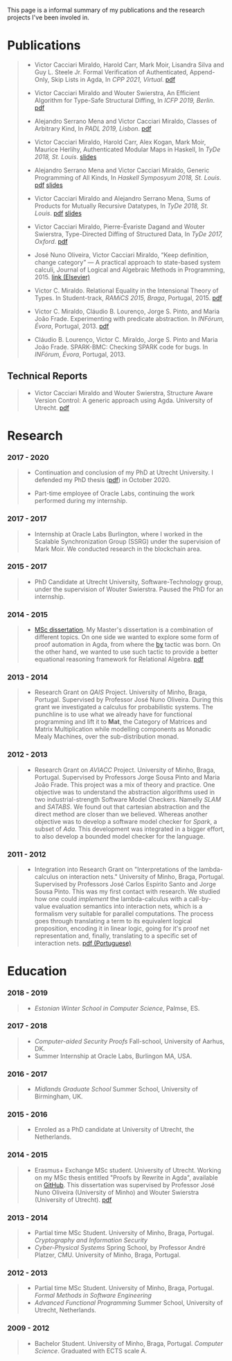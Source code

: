 
This page is a informal summary of my publications and the research projects I've been
involed in.

# Publications

> - Victor Cacciari Miraldo, Harold Carr, Mark Moir, Lisandra Silva and Guy L. Steele Jr.
>   Formal Verification of Authenticated, Append-Only, Skip Lists in Agda, In *CPP 2021, Virtual*. [pdf](data/cpp2021.pdf)
>
> - Victor Cacciari Miraldo and Wouter Swierstra,
>   An Efficient Algorithm for Type-Safe Structural Diffing, In *ICFP 2019, Berlin*. [pdf](data/icfp2019.pdf)
>
> - Alejandro Serrano Mena and Victor Cacciari Miraldo,
>   Classes of Arbitrary Kind, In *PADL 2019, Lisbon*. [pdf](data/padl2019.pdf)
>
> - Victor Cacciari Miraldo, Harold Carr, Alex Kogan, Mark Moir, Maurice Herlihy,
>   Authenticated Modular Maps in Haskell, In *TyDe 2018, St. Louis*. [slides](data/tyde2018_hamm_slides.pdf)
>
> - Alejandro Serrano Mena and Victor Cacciari Miraldo,
>   Generic Programming of All Kinds, In *Haskell Symposyum 2018, St. Louis*. [pdf](data/hask2018_draft.pdf) [slides](data/hask2018_slides.pdf)
>
>
> - Victor Cacciari Miraldo and Alejandro Serrano Mena,
>   Sums of Products for Mutually Recursive Datatypes, In *TyDe 2018, St. Louis*. [pdf](data/tyde2018_draft.pdf) [slides](data/tyde2018_slides.pdf)
>
> - Victor Cacciari Miraldo, Pierre-Évariste Dagand and Wouter Swierstra,
>   Type-Directed Diffing of Structured Data, In *TyDe 2017, Oxford*. [pdf](data/tyde2017.pdf)
>
> - José Nuno Oliveira, Victor Cacciari Miraldo, “Keep definition, change category” — A practical
>   approach to state-based system calculi, Journal of Logical and Algebraic Methods in Programming, 2015.
>   [link (Elsevier)](http://dx.doi.org/10.1016/j.jlamp.2015.11.007)
>
> - Victor C. Miraldo.  Relational Equality in the Intensional Theory of Types.
>   In Student-track, *RAMiCS 2015, Braga*, Portugal, 2015. [pdf](data/ramics15.pdf)
>
> - Victor C. Miraldo, Cláudio B. Lourenço, Jorge S. Pinto, and Maria João
>   Frade. Experimenting with predicate abstraction. In *INFórum, Évora*, Portugal, 2013. [pdf](data/INForum2013-1.pdf)
>
> - Cláudio B. Lourenço, Victor C. Miraldo, Jorge S. Pinto and Maria João
>   Frade. SPARK-BMC: Checking SPARK code for bugs. In *INFórum, Évora*, Portugal, 2013.

## Technical Reports

> - Victor Cacciari Miraldo and Wouter Swierstra, Structure Aware Version Control: A generic approach using Agda. University of Utrecht. [pdf](http://www.cs.uu.nl/research/techreps/UU-CS-2017-002.html)

# Research

### **2017 - 2020**

> - Continuation and conclusion of my PhD at Utrecht University.
>   I defended my PhD thesis ([pdf](data/MiraldoPhD.pdf)) in October 2020.
>
> - Part-time employee of Oracle Labs, continuing the work
>   performed during my internship.

### **2017 - 2017**

> - Internship at Oracle Labs Burlington, where I worked in the
>   Scalable Synchronization Group (SSRG) under the supervision of
>   Mark Moir. We conducted research in the blockchain area.

### **2015 - 2017**

> - PhD Candidate at Utrecht University, Software-Technology group,
>   under the supervision of Wouter Swierstra. Paused the PhD for an
>   internship.

### **2014 - 2015**

> - [MSc dissertation](https://github.com/VictorCMiraldo/msc-agda-tactics).
>   My Master's dissertation is a combination of different topics.
>   On one side we wanted to explore some form of proof automation in
>   Agda, from where the [by](https://github.com/VictorCMiraldo/agda-rw)
>   tactic was born. On the other hand, we wanted to use such tactic to
>   provide a better equational reasoning framework for Relational Algebra.
>   [pdf](data/MiraldoMsc.pdf)


### **2013 - 2014**

> - Research Grant on *QAIS* Project.
>   University of Minho, Braga, Portugal.
>   Supervised by Professor José Nuno Oliveira.
>   During this grant we investigated a calculus for probabilistic systems.
>   The punchline is to use what we already have for functional programming
>   and lift it to **Mat**, the Category of Matrices and Matrix Multiplication while
>   modelling components as Monadic Mealy Machines, over the sub-distribution monad.

### **2012 - 2013**

> - Research Grant on *AVIACC* Project.
>   University of Minho, Braga, Portugal.
>   Supervised by Professors Jorge Sousa Pinto and Maria João Frade.
>   This project was a mix of theory and practice. One objective was to understand the abstraction
>   algorithms used in two industrial-strength Software Model Checkers. Namelly *SLAM* and *SATABS*.
>   We found out that cartesian abstraction and the direct method are closer than we believed.
>   Whereas another objective was to develop a software model checker for *Spark*, a subset of *Ada*.
>   This development was integrated in a bigger effort, to also develop a bounded model checker
>   for the language.

### **2011 - 2012**

> - Integration into Research Grant on
>  "Interpretations of the lambda-calculus on interaction nets."
>   University of Minho, Braga, Portugal.
>   Supervised by Professors José Carlos Espírito Santo and Jorge Sousa Pinto.
>   This was my first contact with research. We studied how one could *implement*
>   the lambda-calculus with a call-by-value evaluation semantics into interaction nets,
>   which is a formalism very suitable for parallel computations. The process goes through
>   translating a term to its equivalent logical proposition, encoding it in linear logic,
>   going for it's proof net representation and, finally, translating to a specific set of
>   interaction nets. [pdf (Portuguese)](data/LambdaCalc-report-PT.pdf)


# Education

### **2018 - 2019**

> - *Estonian Winter School in Computer Science*, Palmse, ES.

### **2017 - 2018**

> - *Computer-aided Security Proofs* Fall-school, University of Aarhus, DK.
> - Summer Internship at Oracle Labs, Burlingon MA, USA.

### **2016 - 2017**

> - *Midlands Graduate School* Summer School, University of Birmingham, UK.

### **2015 - 2016**

> - Enroled as a PhD candidate at University of Utrecht, the Netherlands.

### **2014 - 2015**

> - Erasmus+ Exchange MSc student. University of Utrecht. Working
>   on my MSc thesis entitled "Proofs by Rewrite in Agda", available on
>   [GitHub](https://github.com/VictorCMiraldo/msc-agda-tactics).
>   This dissertation was supervised by Professor
>   José Nuno Oliveira (University of Minho) and Wouter Swierstra (University of Utrecht).
>   [pdf](data/MiraldoMsc.pdf)

### **2013 - 2014**

> - Partial time MSc Student. University of Minho, Braga, Portugal.
>   *Cryptography and Information Security*
> - *Cyber-Physical Systems* Spring School, by Professor André Platzer, CMU.
>   University of Minho, Braga, Portugal.

### **2012 - 2013**

> - Partial time MSc Student. University of Minho, Braga, Portugal.
>   *Formal Methods in Software Engineering*
> - *Advanced Functional Programming* Summer School, University of Utrecht, Netherlands.

### **2009 - 2012**

> - Bachelor Student. University of Minho, Braga, Portugal.
>   *Computer Science*. Graduated with ECTS scale A.
